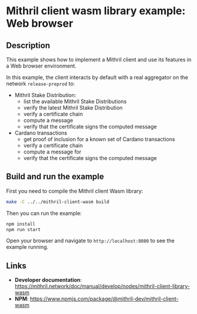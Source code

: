# Mithril client wasm library example: Web browser

## Description

This example shows how to implement a Mithril client and use its features in a Web browser environment.

In this example, the client interacts by default with a real aggregator on the network `release-preprod` to:

- Mithril Stake Distribution:
  - list the available Mithril Stake Distributions
  - verify the latest Mithril Stake Distribution
  - verify a certificate chain
  - compute a message
  - verify that the certificate signs the computed message
- Cardano transactions
  - get proof of inclusion for a known set of Cardano transactions
  - verify a certificate chain
  - compute a message for
  - verify that the certificate signs the computed message

## Build and run the example

First you need to compile the Mithril client Wasm library:

```bash
make -C ../../mithril-client-wasm build
```

Then you can run the example:

```bash
npm install
npm run start
```

Open your browser and navigate to `http://localhost:8080` to see the example running.

## Links

- **Developer documentation**: https://mithril.network/doc/manual/develop/nodes/mithril-client-library-wasm
- **NPM**: https://www.npmjs.com/package/@mithril-dev/mithril-client-wasm
